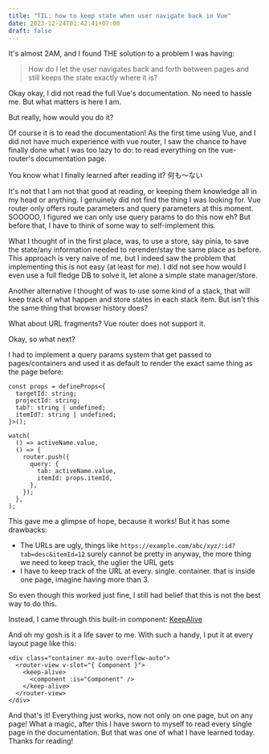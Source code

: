 ```yaml
---
title: "TIL: how to keep state when user navigate back in Vue"
date: 2023-12-24T01:42:41+07:00
draft: false
---
```


It's almost 2AM, and I found THE solution to a problem I was having:

> How do I let the user navigates back and forth between pages and still keeps the state exactly where it is?

Okay okay, I did not read the full Vue's documentation. No need to hassle me. But what matters is here I am.

But really, how would you do it?

Of course it is to read the documentation! As the first time using Vue, and I did not have much experience with vue router, I saw the chance to have finally done what I was too lazy to do: to read everything on the vue-router's documentation page.

You know what I finally learned after reading it? 何も～ない

It's not that I am not that good at reading, or keeping them knowledge all in my head or anything. I genuinely did not find the thing I was looking for. Vue router only offers route parameters and query parameters at this moment. SOOOOO, I figured we can only use query params to do this now eh? But before that, I have to think of some way to self-implement this.

What I thought of in the first place, was, to use a store, say pinia, to save the state/any information needed to rerender/stay the same place as before. This approach is very naive of me, but I indeed saw the problem that implementing this is not easy (at least for me). I did not see how would I even use a full fledge DB to solve it, let alone a simple state manager/store.

Another alternative I thought of was to use some kind of a stack, that will keep track of what happen and store states in each stack item. But isn't this the same thing that browser history does?

What about URL fragments? Vue router does not support it.

Okay, so what next?

I had to implement a query params system that get passed to pages/containers and used it as default to render the exact same thing as the page before:

```vue
const props = defineProps<{
  targetId: string;
  projectId: string;
  tab?: string | undefined;
  itemId?: string | undefined;
}>();

watch(
  () => activeName.value,
  () => {
    router.push({
      query: {
        tab: activeName.value,
        itemId: props.itemId,
      },
    });
  },
);
```

This gave me a glimpse of hope, because it works! But it has some drawbacks:

- The URLs are ugly, things like `https://example.com/abc/xyz/:id?tab=desc&itemId=12` surely cannot be pretty in anyway, the more thing we need to keep track, the uglier the URL gets
- I have to keep track of the URL at every. single. container. that is inside one page, imagine having more than 3.

So even though this worked just fine, I still had belief that this is not the best way to do this.

Instead, I came through this built-in component: [KeepAlive](https://vuejs.org/guide/built-ins/keep-alive.html)

And oh my gosh is it a life saver to me. With such a handy, I put it at every layout page like this:

```Vue
<div class="container mx-auto overflow-auto">
  <router-view v-slot="{ Component }">
    <keep-alive>
      <component :is="Component" />
    </keep-alive>
  </router-view>
</div>
```

And that's it! Everything just works, now not only on one page, but on any page! What a magic, after this I have sworn to myself to read every single page in the documentation. But that was one of what I have learned today. Thanks for reading!